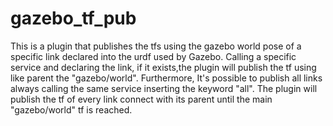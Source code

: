 # gazebo_tf_pub

This is a plugin that publishes the tfs using the gazebo world pose of a specific link declared into the urdf used by Gazebo.
Calling a specific service and declaring the link, if it exists,the plugin will publish the tf using like parent the "gazebo/world".
Furthermore, It's possible to publish all links always calling the same service inserting the keyword "all". The plugin will publish the tf of every link connect with its parent until the main "gazebo/world" tf is reached.

